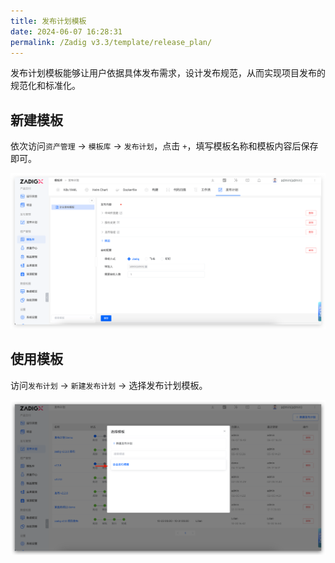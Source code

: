 ```yaml
---
title: 发布计划模板
date: 2024-06-07 16:28:31
permalink: /Zadig v3.3/template/release_plan/
---
```


发布计划模板能够让用户依据具体发布需求，设计发布规范，从而实现项目发布的规范化和标准化。

## 新建模板

依次访问`资产管理` -> `模板库` -> `发布计划`，点击 `+`，填写模板名称和模板内容后保存即可。

![使用发布计划模板](../../../../_images/release_template_1.png)


## 使用模板

访问`发布计划` -> `新建发布计划` -> 选择发布计划模板。

![使用发布计划模板](../../../../_images/release_template_2.png)